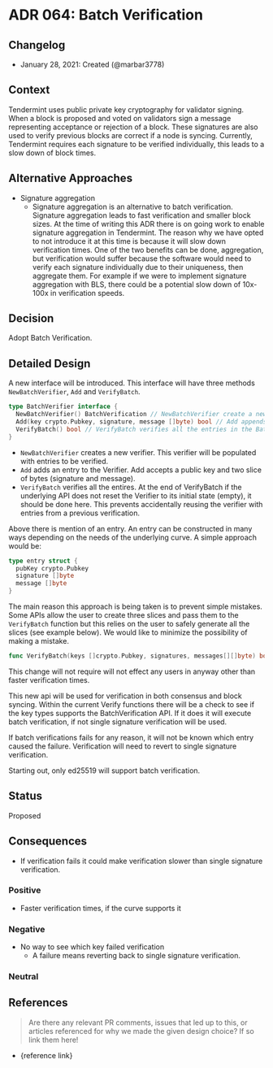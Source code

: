 # ADR 064: Batch Verification

## Changelog

- January 28, 2021: Created (@marbar3778)

## Context

Tendermint uses public private key cryptography for validator signing. When a block is proposed and voted on validators sign a message representing acceptance or rejection of a block. These signatures are also used to verify previous blocks are correct if a node is syncing. Currently, Tendermint requires each signature to be verified individually, this leads to a slow down of block times.

## Alternative Approaches

- Signature aggregation
  - Signature aggregation is an alternative to batch verification. Signature aggregation leads to fast verification and smaller block sizes. At the time of writing this ADR there is on going work to enable signature aggregation in Tendermint. The reason why we have opted to not introduce it at this time is because it will slow down verification times. One of the two benefits can be done, aggregation, but verification would suffer because the software would need to verify each signature individually due to their uniqueness, then aggregate them. For example if we were to implement signature aggregation with BLS, there could be a potential slow down of 10x-100x in verification speeds.

## Decision

Adopt Batch Verification.

## Detailed Design

A new interface will be introduced. This interface will have three methods `NewBatchVerifier`, `Add` and `VerifyBatch`.

```go
type BatchVerifier interface {
  NewBatchVerifier() BatchVerification // NewBatchVerifier create a new verifier where keys, signatures and messages can be added as entries
  Add(key crypto.Pubkey, signature, message []byte) bool // Add appends an entry into the BatchVerifier.
  VerifyBatch() bool // VerifyBatch verifies all the entries in the BatchVerifier. If the verification fails it is unknown which entry failed and each entry will need to be verified individually.
}
```

- `NewBatchVerifier` creates a new verifier. This verifier will be populated with entries to be verified. 
- `Add` adds an entry to the Verifier. Add accepts a public key and two slice of bytes (signature and message). 
- `VerifyBatch` verifies all the entires. At the end of VerifyBatch if the underlying API does not reset the Verifier to its initial state (empty), it should be done here. This prevents accidentally reusing the verifier with entries from a previous verification.

Above there is mention of an entry. An entry can be constructed in many ways depending on the needs of the underlying curve. A simple approach would be:

```go
type entry struct {
  pubKey crypto.Pubkey
  signature []byte
  message []byte
}
```

The main reason this approach is being taken is to prevent simple mistakes. Some APIs allow the user to create three slices and pass them to the `VerifyBatch` function but this relies on the user to safely generate all the slices (see example below). We would like to minimize the possibility of making a mistake.

```go
func VerifyBatch(keys []crypto.Pubkey, signatures, messages[][]byte) bool
```

This change will not require will not effect any users in anyway other than faster verification times.

This new api will be used for verification in both consensus and block syncing. Within the current Verify functions there will be a check to see if the key types supports the BatchVerification API. If it does it will execute batch verification, if not single signature verification will be used. 

If batch verifications fails for any reason, it will not be known which entry caused the failure. Verification will need to revert to single signature verification.

Starting out, only ed25519 will support batch verification. 

## Status

Proposed
## Consequences

- If verification fails it could make verification slower than single signature verification.

### Positive

- Faster verification times, if the curve supports it

### Negative

- No way to see which key failed verification
  - A failure means reverting back to single signature verification.

### Neutral

## References

> Are there any relevant PR comments, issues that led up to this, or articles referenced for why we made the given design choice? If so link them here!

- {reference link}
